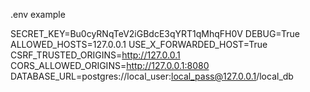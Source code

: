 .env example

SECRET_KEY=Bu0cyRNqTeV2iGBdcE3qYRT1qMhqFH0V
DEBUG=True
ALLOWED_HOSTS=127.0.0.1
USE_X_FORWARDED_HOST=True
CSRF_TRUSTED_ORIGINS=http://127.0.0.1
CORS_ALLOWED_ORIGINS=http://127.0.0.1:8080
DATABASE_URL=postgres://local_user:local_pass@127.0.0.1/local_db
